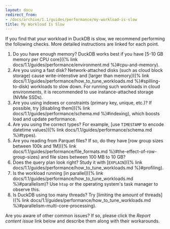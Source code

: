 ```yaml
---
layout: docu
redirect_from:
- /docs/archive/1.1/guides/performance/my-workload-is-slow
title: My Workload Is Slow
---
```


If you find that your workload in DuckDB is slow, we recommend performing the following checks. More detailed instructions are linked for each point.

1. Do you have enough memory? DuckDB works best if you have [5-10 GB memory per CPU core]({% link docs/1.1/guides/performance/environment.md %}#cpu-and-memory).
1. Are you using a fast disk? Network-attached disks (such as cloud block storage) cause write-intenstive and [larger than memory]({% link docs/1.1/guides/performance/how_to_tune_workloads.md %}#spilling-to-disk) workloads to slow down. For running such workloads in cloud environments, it is recommended to use instance-attached storage (NVMe SSDs).
1. Are you using indexes or constraints (primary key, unique, etc.)? If possible, try [disabling them]({% link docs/1.1/guides/performance/schema.md %}#indexing), which boosts load and update performance.
1. Are you using the correct types? For example, [use `TIMESTAMP` to encode datetime values]({% link docs/1.1/guides/performance/schema.md %}#types).
1. Are you reading from Parquet files? If so, do they have [row group sizes between 100k and 1M]({% link docs/1.1/guides/performance/file_formats.md %}#the-effect-of-row-group-sizes) and file sizes between 100 MB to 10 GB?
1. Does the query plan look right? Study it with [`EXPLAIN`]({% link docs/1.1/guides/performance/how_to_tune_workloads.md %}#profiling).
1. Is the workload running [in parallel]({% link docs/1.1/guides/performance/how_to_tune_workloads.md %}#parallelism)? Use `htop` or the operating system's task manager to observe this.
1. Is DuckDB using too many threads? Try [limiting the amount of threads]({% link docs/1.1/guides/performance/how_to_tune_workloads.md %}#parallelism-multi-core-processing).

Are you aware of other common issues? If so, please click the _Report content issue_ link below and describe them along with their workarounds.